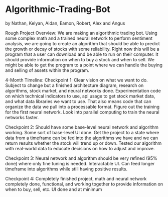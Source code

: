# Algorithmic-Trading-Bot
by Nathan, Kelyan, Aidan, Eamon, Robert, Alex and Angus

Rough Project Overview:
We are making an algorithmic trading bot. Using some complex math and a trained neural network to perform sentiment analysis, we are going to create an algorithm that should be able to predict the growth or decay of stocks with some reliability. Right now this will be a program that a user can download and be able to run on their computer. It should provide information on when to buy a stock and when to sell. We might be able to get the program to a point where we can handle the buying and selling of assets within the program. 



4-Month Timeline:
Checkpoint 1: Clear vision on what we want to do. Subject to change but a finished architecture diagram, research on algorithms, stock market, and neural networks done. Experimentation code on which technical indicators to use, api usage to get stock market data, and what data libraries we want to use. That also means code that can organize the data we pull into a processable format. Figure out the training for the first neural network. Look into parallel computing to train the neural networks faster.

Checkpoint 2: Should have some base-level neural network and algorithm working. Some sort of base-level UI done. Get the project to a state where data from a timeframe can be fed into the algorithms we have and we can return results whether the stock will trend up or down. Tested our algorithm with real-world data to educate decisions on how to adjust and improve.

Checkpoint 3: Neural network and algorithm should be very refined (95% done) where only fine tuning is needed. Interactable UI. Can feed longer timeframe into algorithms while still having positive results.

Checkpoint 4: Completely finished project, math and neural network completely done, functional, and working together to provide information on when to buy, sell, etc.
UI done and at minimum